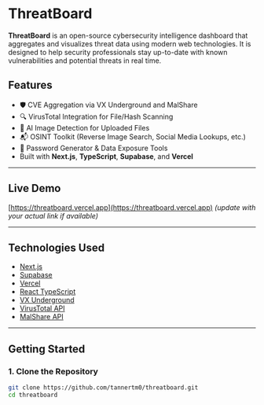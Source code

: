 # ThreatBoard

**ThreatBoard** is an open-source cybersecurity intelligence dashboard that aggregates and visualizes threat data using modern web technologies. It is designed to help security professionals stay up-to-date with known vulnerabilities and potential threats in real time.

## Features

- 🛡️ CVE Aggregation via VX Underground and MalShare
- 🔍 VirusTotal Integration for File/Hash Scanning
- 🧠 AI Image Detection for Uploaded Files
- 📬 OSINT Toolkit (Reverse Image Search, Social Media Lookups, etc.)
- 🧾 Password Generator & Data Exposure Tools
- Built with **Next.js**, **TypeScript**, **Supabase**, and **Vercel**

---

## Live Demo

[https://threatboard.vercel.app](https://threatboard.vercel.app) *(update with your actual link if available)*

---

## Technologies Used

- [Next.js](https://nextjs.org/)
- [Supabase](https://supabase.com/)
- [Vercel](https://vercel.com/)
- [React TypeScript](https://react.dev/)
- [VX Underground](https://vx-underground.org)
- [VirusTotal API](https://developers.virustotal.com/reference)
- [MalShare API](https://malshare.com/doc.php)

---

## Getting Started

### 1. Clone the Repository

```bash
git clone https://github.com/tannertm0/threatboard.git
cd threatboard
